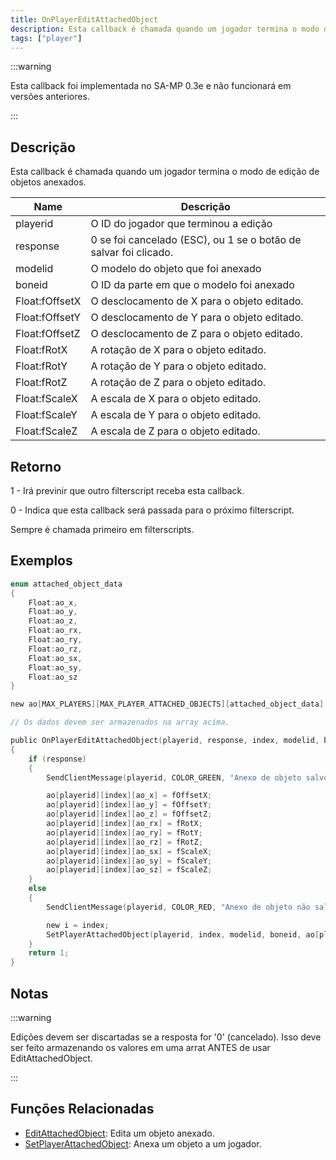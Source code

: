 ```yaml
---
title: OnPlayerEditAttachedObject
description: Esta callback é chamada quando um jogador termina o modo de edição de objetos anexados.
tags: ["player"]
---
```


:::warning

Esta callback foi implementada no SA-MP 0.3e e não funcionará em versões anteriores.

:::

## Descrição

Esta callback é chamada quando um jogador termina o modo de edição de objetos anexados.

| Name           | Descrição                                                        |
| -------------- | ---------------------------------------------------------------- |
| playerid       | O ID do jogador que terminou a edição                            |
| response       | 0 se foi cancelado (ESC), ou 1 se o botão de salvar foi clicado. |
| modelid        | O modelo do objeto que foi anexado                               |
| boneid         | O ID da parte em que o modelo foi anexado                        |
| Float:fOffsetX | O desclocamento de X para o objeto editado.                      |
| Float:fOffsetY | O desclocamento de Y para o objeto editado.                      |
| Float:fOffsetZ | O desclocamento de Z para o objeto editado.                      |
| Float:fRotX    | A rotação de X para o objeto editado.                            |
| Float:fRotY    | A rotação de Y para o objeto editado.                            |
| Float:fRotZ    | A rotação de Z para o objeto editado.                            |
| Float:fScaleX  | A escala de X para o objeto editado.                             |
| Float:fScaleY  | A escala de Y para o objeto editado.                             |
| Float:fScaleZ  | A escala de Z para o objeto editado.                             |

## Retorno

1 - Irá previnir que outro filterscript receba esta callback.

0 - Indica que esta callback será passada para o próximo filterscript.

Sempre é chamada primeiro em filterscripts.

## Exemplos

```c
enum attached_object_data
{
    Float:ao_x,
    Float:ao_y,
    Float:ao_z,
    Float:ao_rx,
    Float:ao_ry,
    Float:ao_rz,
    Float:ao_sx,
    Float:ao_sy,
    Float:ao_sz
}

new ao[MAX_PLAYERS][MAX_PLAYER_ATTACHED_OBJECTS][attached_object_data];

// Os dados devem ser armazenados na array acima.

public OnPlayerEditAttachedObject(playerid, response, index, modelid, boneid, Float:fOffsetX, Float:fOffsetY, Float:fOffsetZ, Float:fRotX, Float:fRotY, Float:fRotZ, Float:fScaleX, Float:fScaleY, Float:fScaleZ)
{
    if (response)
    {
        SendClientMessage(playerid, COLOR_GREEN, "Anexo de objeto salvo.");

        ao[playerid][index][ao_x] = fOffsetX;
        ao[playerid][index][ao_y] = fOffsetY;
        ao[playerid][index][ao_z] = fOffsetZ;
        ao[playerid][index][ao_rx] = fRotX;
        ao[playerid][index][ao_ry] = fRotY;
        ao[playerid][index][ao_rz] = fRotZ;
        ao[playerid][index][ao_sx] = fScaleX;
        ao[playerid][index][ao_sy] = fScaleY;
        ao[playerid][index][ao_sz] = fScaleZ;
    }
    else
    {
        SendClientMessage(playerid, COLOR_RED, "Anexo de objeto não salvo.");

        new i = index;
        SetPlayerAttachedObject(playerid, index, modelid, boneid, ao[playerid][i][ao_x], ao[playerid][i][ao_y], ao[playerid][i][ao_z], ao[playerid][i][ao_rx], ao[playerid][i][ao_ry], ao[playerid][i][ao_rz], ao[playerid][i][ao_sx], ao[playerid][i][ao_sy], ao[playerid][i][ao_sz]);
    }
    return 1;
}
```

## Notas

:::warning

Edições devem ser discartadas se a resposta for '0' (cancelado). Isso deve ser feito armazenando os valores em uma arrat ANTES de usar EditAttachedObject.

:::

## Funções Relacionadas

- [EditAttachedObject](../functions/EditAttachedObject.md): Edita um objeto anexado.
- [SetPlayerAttachedObject](../functions/SetPlayerAttachedObject.md): Anexa um objeto a um jogador.
